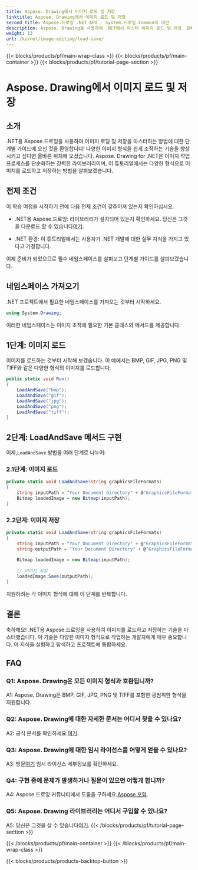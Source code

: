 ```yaml
---
title: Aspose. Drawing에서 이미지 로드 및 저장
linktitle: Aspose. Drawing에서 이미지 로드 및 저장
second_title: Aspose.드로잉 .NET API - System.드로잉.Common의 대안
description: Aspose. Drawing을 사용하여 .NET에서 마스터 이미지 로드 및 저장. BMP, GIF, JPG, PNG, TIFF 형식을 손쉽게 탐색해 보세요.
weight: 13
url: /ko/net/image-editing/load-save/
---
```


{{< blocks/products/pf/main-wrap-class >}}
{{< blocks/products/pf/main-container >}}
{{< blocks/products/pf/tutorial-page-section >}}

# Aspose. Drawing에서 이미지 로드 및 저장

## 소개

.NET용 Aspose.드로잉을 사용하여 이미지 로딩 및 저장을 마스터하는 방법에 대한 단계별 가이드에 오신 것을 환영합니다! 다양한 이미지 형식을 쉽게 조작하는 기술을 향상시키고 싶다면 올바른 위치에 오셨습니다. Aspose. Drawing for .NET은 이미지 작업 프로세스를 단순화하는 강력한 라이브러리이며, 이 튜토리얼에서는 다양한 형식으로 이미지를 로드하고 저장하는 방법을 살펴보겠습니다.

## 전제 조건

이 학습 여정을 시작하기 전에 다음 전제 조건이 갖추어져 있는지 확인하십시오.

-  .NET용 Aspose.드로잉: 라이브러리가 설치되어 있는지 확인하세요. 당신은 그것을 다운로드 할 수 있습니다[여기](https://releases.aspose.com/drawing/net/).

- .NET 환경: 이 튜토리얼에서는 사용자가 .NET 개발에 대한 실무 지식을 가지고 있다고 가정합니다.

이제 준비가 되었으므로 필수 네임스페이스를 살펴보고 단계별 가이드를 살펴보겠습니다.

## 네임스페이스 가져오기

.NET 프로젝트에서 필요한 네임스페이스를 가져오는 것부터 시작하세요.

```csharp
using System.Drawing;
```

이러한 네임스페이스는 이미지 조작에 필요한 기본 클래스와 메서드를 제공합니다.

## 1단계: 이미지 로드

이미지를 로드하는 것부터 시작해 보겠습니다. 이 예에서는 BMP, GIF, JPG, PNG 및 TIFF와 같은 다양한 형식의 이미지를 로드합니다.

```csharp
public static void Run()
{
    LoadAndSave("bmp");
    LoadAndSave("gif");
    LoadAndSave("jpg");
    LoadAndSave("png");
    LoadAndSave("tiff");
}
```

## 2단계: LoadAndSave 메서드 구현

 이제,`LoadAndSave` 방법을 여러 단계로 나누어:

### 2.1단계: 이미지 로드

```csharp
private static void LoadAndSave(string graphicsFileFormats)
{
    string inputPath = "Your Document Directory" + @"GraphicsFileFormats\image." + graphicsFileFormats;
    Bitmap loadedImage = new Bitmap(inputPath);
}
```

### 2.2단계: 이미지 저장

```csharp
private static void LoadAndSave(string graphicsFileFormats)
{
    string inputPath = "Your Document Directory" + @"GraphicsFileFormats\image." + graphicsFileFormats;
    string outputPath = "Your Document Directory" + @"GraphicsFileFormats\image_out." + graphicsFileFormats;
    
    Bitmap loadedImage = new Bitmap(inputPath);
    
    // 이미지 저장
    loadedImage.Save(outputPath);
}
```

지원하려는 각 이미지 형식에 대해 이 단계를 반복합니다.

## 결론

축하해요! .NET용 Aspose.드로잉을 사용하여 이미지를 로드하고 저장하는 기술을 마스터했습니다. 이 기술은 다양한 이미지 형식으로 작업하는 개발자에게 매우 중요합니다. 이 지식을 실험하고 탐색하고 프로젝트에 통합하세요.

## FAQ

### Q1: Aspose. Drawing은 모든 이미지 형식과 호환됩니까?

A1: Aspose. Drawing은 BMP, GIF, JPG, PNG 및 TIFF를 포함한 광범위한 형식을 지원합니다.

### Q2: Aspose. Drawing에 대한 자세한 문서는 어디서 찾을 수 있나요?

A2: 공식 문서를 확인하세요.[여기](https://reference.aspose.com/drawing/net/).

### Q3: Aspose. Drawing에 대한 임시 라이선스를 어떻게 얻을 수 있나요?

 A3: 방문[여기](https://purchase.aspose.com/temporary-license/) 임시 라이선스 세부정보를 확인하세요.

### Q4: 구현 중에 문제가 발생하거나 질문이 있으면 어떻게 합니까?

 A4: Aspose.드로잉 커뮤니티에서 도움을 구하세요.[Aspose 포럼](https://forum.aspose.com/c/diagram/17).

### Q5: Aspose. Drawing 라이브러리는 어디서 구입할 수 있나요?

 A5: 당신은 그것을 살 수 있습니다[여기](https://purchase.aspose.com/buy).
{{< /blocks/products/pf/tutorial-page-section >}}

{{< /blocks/products/pf/main-container >}}
{{< /blocks/products/pf/main-wrap-class >}}

{{< blocks/products/products-backtop-button >}}
